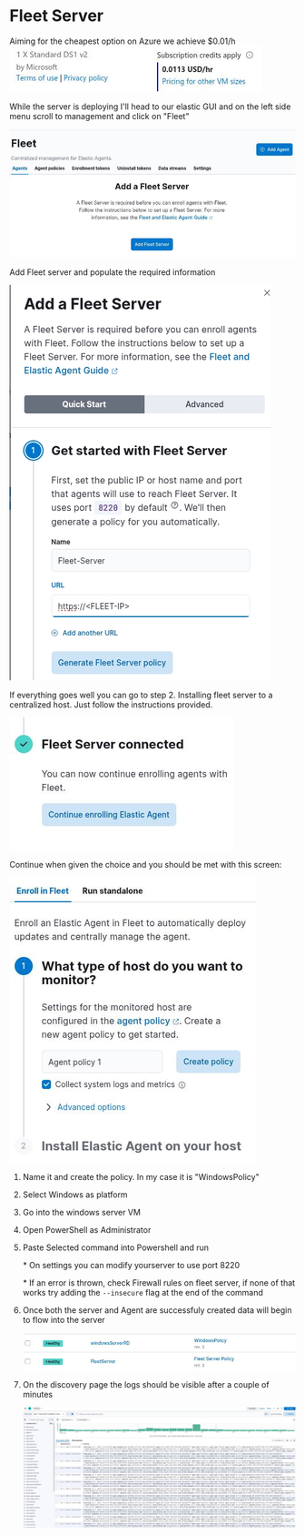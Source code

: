 # Fleet Server

Aiming for the cheapest option on Azure we achieve $0.01/h
![FleetPrice](/images/fleetCost.jpg)

While the server is deploying I'll head to our elastic GUI and on the left side menu scroll to management and click on "Fleet"

![fleetElastic](/images/fleetElastic.jpg)

Add Fleet server and populate the required information

![Fleetsetup](/images/fleetFirstStepSetup.jpg)

If everything goes well you can go to step 2. Installing fleet server to a centralized host.
Just follow the instructions provided.

![success](/images/fleetSecondSuccessStepSetup.jpg)

Continue when given the choice and you should be met with this screen:

![thirdSetup](/images/fleetThirdStepSetup.jpg)

1. Name it and create the policy. In my case it is "WindowsPolicy"
2. Select Windows as platform
3. Go into the windows server VM
4. Open PowerShell as Administrator
5. Paste Selected command into Powershell and run

   \* On settings you can modify yourserver to use port 8220

   \* If an error is thrown, check Firewall rules on fleet server, if none of that works try adding the `--insecure` flag at the end of the command

6. Once both the server and Agent are successfuly created data will begin to flow into the server

   ![HealthyFleet](/images/HealthyFleet.jpg)

7. On the discovery page the logs should be visible after a couple of minutes

   ![logs](/images/logs.jpg)

